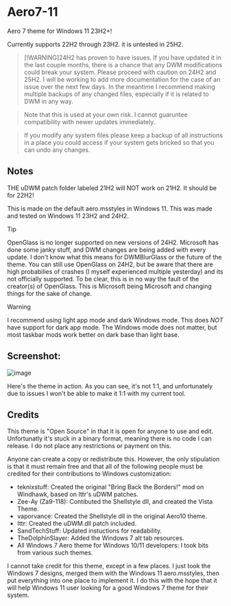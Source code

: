 # Aero7-11
Aero 7 theme for Windows 11 23H2+!

Currently supports 22H2 through 23H2. it is untested in 25H2.

>[!WARNING]24H2 has proven to have issues. If you have updated it in the last couple months, there is a chance that any DWM modifications could break your system. Please proceed with caution on 24H2 and 25H2. I will be working to add more documentation for the case of an issue over the next few days. In the meantime I recommend making multiple backups of any changed files, especially if it is related to DWM in any way.

>Note that this is used at your own risk. I cannot guaruntee compatibility with newer updates immediately.

>If you modify any system files please keep a backup of all instructions in a place you could access if your system gets bricked so that you can undo any changes.

## Notes

THE uDWM patch folder labeled 21H2 will NOT work on 21H2. It should be for 22H2!

This is made on the default aero.msstyles in Windows 11. This was made and tested on Windows 11 23H2 and 24H2.
>[!TIP]
>OpenGlass is no longer supported on new versions of 24H2. Microsoft has done some janky stuff, and DWM changes are being added with every update. I don't know what this means for DWMBlurGlass or the future of the theme.
>You can still use OpenGlass on 24H2, but be aware that there are high probabilies of crashes (I myself experienced multiple yesterday) and its not officially supported.
>To be clear, this is in no way the fault of the creator(s) of OpenGlass. This is Microsoft being Microsoft and changing things for the sake of change.

>[!WARNING]
>I recommend using light app mode and dark Windows mode. This does *NOT* have support for dark app mode. The Windows mode does not matter, but most taskbar mods work better on dark base than light base.

## Screenshot:
![image](https://github.com/user-attachments/assets/48751eb9-c8cf-402e-965e-22f5951d2337)

Here's the theme in action. As you can see, it's not 1:1, and unfortunately due to issues I won't be able to make it 1:1 with my current tool.

## Credits

This theme is "Open Source" in that it is open for anyone to use and edit. Unfortunatly it's stuck in a binary format, meaning there is no code I can release. I do not place any restrictions or payment on this.

Anyone can create a copy or redistribute this. However, the only stipulation is that it must remain free and that all of the following people must be credited for their contributions to Windows customization:

 - teknixstuff: Created the original "Bring Back the Borders!" mod on Windhawk, based on Ittr's uDWM patches.
 - Zee-Ay (Za9-118): Contibuted the Shellstyle dll, and created the Vista Theme.
 - vaporvance: Created the Shellstyle dll in the original Aero10 theme.
 - Ittr: Created the uDWM.dll patch included.
 - SandTechStuff: Updated instuctions for readability.
 - TheDolphinSlayer: Added the Windows 7 alt tab resources.
 - All Windows 7 Aero theme for Windows 10/11 developers: I took bits from various such themes.

I cannot take credit for this theme, except in a few places. I just took the Windows 7 designs, merged them with the Windows 11 aero.msstyles, then put everything into one place to implement it. I do this with the hope that it will help Windows 11 user looking for a good Windows 7 theme for their system.

